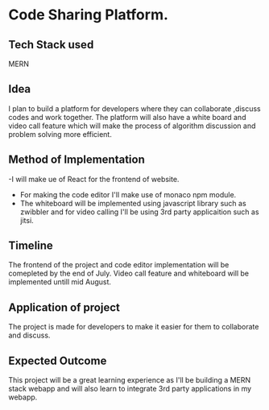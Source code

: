 # Code Sharing Platform.

## Tech Stack used
MERN

## Idea
I plan to build a platform for developers where they can collaborate ,discuss codes and work together. The platform will also have a white board and video call feature which will
make the process of algorithm discussion and problem solving more efficient. 

## Method of Implementation
-I will make ue of React for the frontend of website.
- For making the code editor I'll make use of monaco npm module. 
- The whiteboard will be implemented using javascript library such as zwibbler and for video calling I'll be using 3rd party applicaition such as jitsi.

## Timeline
The frontend of the project and code editor implementation will be comepleted by the end of July. Video call feature and whiteboard will be implemented untill mid August.

## Application of project
The project is made for developers to make it easier for them to collaborate and discuss.

## Expected Outcome
This project will be a great learning experience as I'll be building a MERN stack webapp and will also learn to integrate 3rd party applications in my webapp.
